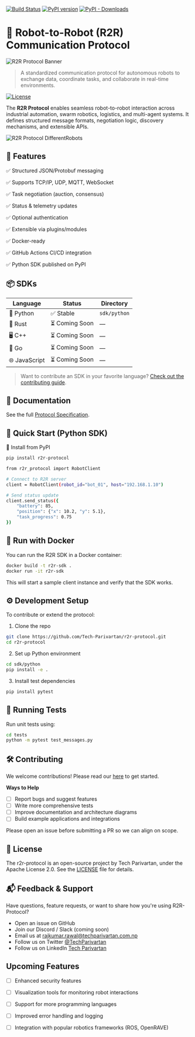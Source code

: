 [![Build Status](https://github.com/Tech-Parivartan/r2r-protocol/actions/workflows/ci.yml/badge.svg)](https://github.com/Tech-Parivartan/r2r-protocol/actions/workflows/ci.yml)
[![PyPI version](https://badge.fury.io/py/r2r-protocol.svg)](https://pypi.org/project/r2r-protocol/)
[![PyPI - Downloads](https://img.shields.io/pypi/dm/r2r-protocol.svg)](https://pypi.org/project/r2r-protocol/)


# 🤖 Robot-to-Robot (R2R) Communication Protocol

![R2R Protocol Banner](./docs/assets/r2r-protocol-banner.png)

> A standardized communication protocol for autonomous robots to exchange data, coordinate tasks, and collaborate in real-time environments.

[![License](https://img.shields.io/badge/License-Apache%202.0-blue.svg)](https://opensource.org/licenses/Apache-2.0)

The **R2R Protocol** enables seamless robot-to-robot interaction across industrial automation, swarm robotics, logistics, and multi-agent systems. It defines structured message formats, negotiation logic, discovery mechanisms, and extensible APIs.

![R2R Protocol DifferentRobots](./docs/assets/r2r-protocol-DifferentRobots.png)

## 🧩 Features

✅ Structured JSON/Protobuf messaging

✅ Supports TCP/IP, UDP, MQTT, WebSocket

✅ Task negotiation (auction, consensus)

✅ Status & telemetry updates

✅ Optional authentication

✅ Extensible via plugins/modules

✅ Docker-ready

✅ GitHub Actions CI/CD integration

✅ Python SDK published on PyPI


## 📦 SDKs

| Language     | Status       | Directory     |
|--------------|--------------|---------------|
| 🐍 Python     | ✅ Stable     | `sdk/python`  |
| 🦀 Rust       | ⏳ Coming Soon | —             |
| 🖥️ C++        | ⏳ Coming Soon | —             |
| 🐹 Go         | ⏳ Coming Soon | —             |
| 🌐 JavaScript | ⏳ Coming Soon | —             |

> Want to contribute an SDK in your favorite language? [Check out the contributing guide](CONTRIBUTING.md).


## 📘 Documentation

See the full [Protocol Specification](docs/spec.md).


## 🚀 Quick Start (Python SDK)

🔧 Install from PyPI

```bash
pip install r2r-protocol
```


```bash
from r2r_protocol import RobotClient

# Connect to R2R server
client = RobotClient(robot_id="bot_01", host="192.168.1.10")

# Send status update
client.send_status({
    "battery": 85,
    "position": {"x": 10.2, "y": 5.1},
    "task_progress": 0.75
})
```


## 🐳 Run with Docker
You can run the R2R SDK in a Docker container:
```bash
docker build -t r2r-sdk .
docker run -it r2r-sdk
```
This will start a sample client instance and verify that the SDK works.


## ⚙️ Development Setup

To contribute or extend the protocol:

1. Clone the repo
```bash
git clone https://github.com/Tech-Parivartan/r2r-protocol.git 
cd r2r-protocol
```

2. Set up Python environment
```bash
cd sdk/python
pip install -e .
```

3. Install test dependencies
```bash
pip install pytest
```


## 🧪 Running Tests
Run unit tests using:

```bash
cd tests
python -m pytest test_messages.py
```


## 🛠️ Contributing

We welcome contributions! Please read our [here](CONTRIBUTING.md) to get started.


**Ways to Help**

- [ ] Report bugs and suggest features
- [ ] Write more comprehensive tests
- [ ] Improve documentation and architecture diagrams
- [ ] Build example applications and integrations

Please open an issue before submitting a PR so we can align on scope.


## 📜 License

The r2r-protocol is an open-source project by Tech Parivartan, under the Apache License 2.0. See the [LICENSE](LICENSE) file for details.


## 📬 Feedback & Support

Have questions, feature requests, or want to share how you're using R2R-Protocol?

- Open an issue on GitHub
- Join our Discord / Slack (coming soon)
- Email us at rajkumar.rawal@techparivartan.com.np
- Follow us on Twitter [@TechParivartan](https://x.com/TechParivartan)
- Follow us on LinkedIn [Tech Parivartan](https://www.linkedin.com/company/tech-parivartan/)


## Upcoming Features

- [ ] Enhanced security features
- [ ] Visualization tools for monitoring robot interactions
- [ ] Support for more programming languages
- [ ] Improved error handling and logging
- [ ] Integration with popular robotics frameworks (ROS, OpenRAVE)


